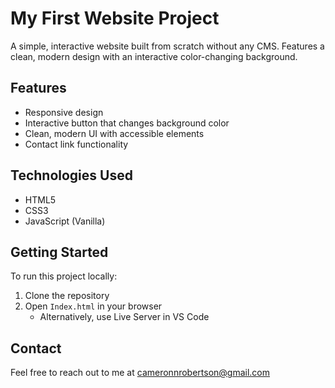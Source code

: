 # My First Website Project

A simple, interactive website built from scratch without any CMS. Features a clean, modern design with an interactive color-changing background.

## Features

- Responsive design
- Interactive button that changes background color
- Clean, modern UI with accessible elements
- Contact link functionality

## Technologies Used

- HTML5
- CSS3
- JavaScript (Vanilla)

## Getting Started

To run this project locally:

1. Clone the repository
2. Open `Index.html` in your browser
   - Alternatively, use Live Server in VS Code

## Contact

Feel free to reach out to me at [cameronnrobertson@gmail.com](mailto:cameronnrobertson@gmail.com) 
